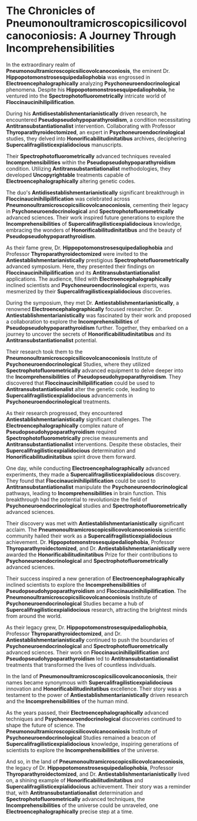 # The Chronicles of Pneumonoultramicroscopicsilicovolcanoconiosis: A Journey Through Incomprehensibilities

In the extraordinary realm of **Pneumonoultramicroscopicsilicovolcanoconiosis**, the eminent Dr. **Hippopotomonstrosesquipedaliophobia** was engrossed in **Electroencephalographically** analyzing **Psychoneuroendocrinological** phenomena. Despite his **Hippopotomonstrosesquipedaliophobia**, he ventured into the **Spectrophotofluorometrically** intricate world of **Floccinaucinihilipilification**.

During his **Antidisestablishmentarianistically** driven research, he encountered **Pseudopseudohypoparathyroidism**, a condition necessitating **Antitransubstantiationalist** intervention. Collaborating with Professor **Thyroparathyroidectomized**, an expert in **Psychoneuroendocrinological** studies, they delved into **Honorificabilitudinitatibus** archives, deciphering **Supercalifragilisticexpialidocious** manuscripts.

Their **Spectrophotofluorometrically** advanced techniques revealed **Incomprehensibilities** within the **Pseudopseudohypoparathyroidism** condition. Utilizing **Antitransubstantiationalist** methodologies, they developed **Uncopyrightable** treatments capable of **Electroencephalographically** altering genetic codes.

The duo's **Antidisestablishmentarianistically** significant breakthrough in **Floccinaucinihilipilification** was celebrated across **Pneumonoultramicroscopicsilicovolcanoconiosis**, cementing their legacy in **Psychoneuroendocrinological** and **Spectrophotofluorometrically** advanced sciences. Their work inspired future generations to explore the **Incomprehensibilities** of **Supercalifragilisticexpialidocious** knowledge, embracing the wonders of **Honorificabilitudinitatibus** and the beauty of **Pseudopseudohypoparathyroidism**.

As their fame grew, Dr. **Hippopotomonstrosesquipedaliophobia** and Professor **Thyroparathyroidectomized** were invited to the **Antiestablishmentarianistically** prestigious **Spectrophotofluorometrically** advanced symposium. Here, they presented their findings on **Floccinaucinihilipilification** and its **Antitransubstantiationalist** applications. The audience, filled with **Electroencephalographically** inclined scientists and **Psychoneuroendocrinological** experts, was mesmerized by their **Supercalifragilisticexpialidocious** discoveries.

During the symposium, they met Dr. **Antiestablishmentarianistically**, a renowned **Electroencephalographically** focused researcher. Dr. **Antiestablishmentarianistically** was fascinated by their work and proposed a collaboration to explore the **Incomprehensibilities** of **Pseudopseudohypoparathyroidism** further. Together, they embarked on a journey to uncover the secrets of **Honorificabilitudinitatibus** and its **Antitransubstantiationalist** potential.

Their research took them to the **Pneumonoultramicroscopicsilicovolcanoconiosis** Institute of **Psychoneuroendocrinological** Studies, where they utilized **Spectrophotofluorometrically** advanced equipment to delve deeper into the **Incomprehensibilities** of **Pseudopseudohypoparathyroidism**. They discovered that **Floccinaucinihilipilification** could be used to **Antitransubstantiationalist** alter the genetic code, leading to **Supercalifragilisticexpialidocious** advancements in **Psychoneuroendocrinological** treatments.

As their research progressed, they encountered **Antiestablishmentarianistically** significant challenges. The **Electroencephalographically** complex nature of **Pseudopseudohypoparathyroidism** required **Spectrophotofluorometrically** precise measurements and **Antitransubstantiationalist** interventions. Despite these obstacles, their **Supercalifragilisticexpialidocious** determination and **Honorificabilitudinitatibus** spirit drove them forward.

One day, while conducting **Electroencephalographically** advanced experiments, they made a **Supercalifragilisticexpialidocious** discovery. They found that **Floccinaucinihilipilification** could be used to **Antitransubstantiationalist** manipulate the **Psychoneuroendocrinological** pathways, leading to **Incomprehensibilities** in brain function. This breakthrough had the potential to revolutionize the field of **Psychoneuroendocrinological** studies and **Spectrophotofluorometrically** advanced sciences.

Their discovery was met with **Antiestablishmentarianistically** significant acclaim. The **Pneumonoultramicroscopicsilicovolcanoconiosis** scientific community hailed their work as a **Supercalifragilisticexpialidocious** achievement. Dr. **Hippopotomonstrosesquipedaliophobia**, Professor **Thyroparathyroidectomized**, and Dr. **Antiestablishmentarianistically** were awarded the **Honorificabilitudinitatibus** Prize for their contributions to **Psychoneuroendocrinological** and **Spectrophotofluorometrically** advanced sciences.

Their success inspired a new generation of **Electroencephalographically** inclined scientists to explore the **Incomprehensibilities** of **Pseudopseudohypoparathyroidism** and **Floccinaucinihilipilification**. The **Pneumonoultramicroscopicsilicovolcanoconiosis** Institute of **Psychoneuroendocrinological** Studies became a hub of **Supercalifragilisticexpialidocious** research, attracting the brightest minds from around the world.

As their legacy grew, Dr. **Hippopotomonstrosesquipedaliophobia**, Professor **Thyroparathyroidectomized**, and Dr. **Antiestablishmentarianistically** continued to push the boundaries of **Psychoneuroendocrinological** and **Spectrophotofluorometrically** advanced sciences. Their work on **Floccinaucinihilipilification** and **Pseudopseudohypoparathyroidism** led to **Antitransubstantiationalist** treatments that transformed the lives of countless individuals.

In the land of **Pneumonoultramicroscopicsilicovolcanoconiosis**, their names became synonymous with **Supercalifragilisticexpialidocious** innovation and **Honorificabilitudinitatibus** excellence. Their story was a testament to the power of **Antiestablishmentarianistically** driven research and the **Incomprehensibilities** of the human mind.

As the years passed, their **Electroencephalographically** advanced techniques and **Psychoneuroendocrinological** discoveries continued to shape the future of science. The **Pneumonoultramicroscopicsilicovolcanoconiosis** Institute of **Psychoneuroendocrinological** Studies remained a beacon of **Supercalifragilisticexpialidocious** knowledge, inspiring generations of scientists to explore the **Incomprehensibilities** of the universe.

And so, in the land of **Pneumonoultramicroscopicsilicovolcanoconiosis**, the legacy of Dr. **Hippopotomonstrosesquipedaliophobia**, Professor **Thyroparathyroidectomized**, and Dr. **Antiestablishmentarianistically** lived on, a shining example of **Honorificabilitudinitatibus** and **Supercalifragilisticexpialidocious** achievement. Their story was a reminder that, with **Antitransubstantiationalist** determination and **Spectrophotofluorometrically** advanced techniques, the **Incomprehensibilities** of the universe could be unraveled, one **Electroencephalographically** precise step at a time.